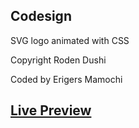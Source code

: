 ## Codesign

SVG logo animated with CSS

Copyright Roden Dushi

Coded by Erigers Mamochi

## [Live Preview](https://plnkr.co/edit/qh4brstXZqGMB8CTmCDw)
